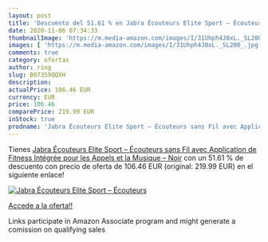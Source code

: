 ```yaml
---
layout: post
title: 'Descuento del 51.61 % en Jabra Écouteurs Elite Sport – Écouteurs '
date: 2020-11-06 07:34:33
thumbnailImage: 'https://m.media-amazon.com/images/I/31Uhph4J0xL._SL200_.jpg'
images: [ 'https://m.media-amazon.com/images/I/31Uhph4J0xL._SL200_.jpg' ]
comments: true
category: ofertas
author: ring
slug: B073S9QQXH
description:
actualPrice: 106.46 EUR
currency: EUR
price: 106.46
comparePrice: 219.99 EUR
inStock: true
prodname: 'Jabra Écouteurs Elite Sport – Écouteurs sans Fil avec Application de Fitness Intégrée pour les Appels et la Musique – Noir'
---
```


Tienes [Jabra Écouteurs Elite Sport – Écouteurs sans Fil avec Application de Fitness Intégrée pour les Appels et la Musique – Noir](https://www.amazon.fr/dp/B073S9QQXH/?tag=tolees0d-21) con un 51.61 % de descuento con precio de oferta de 106.46 EUR (original: 219.99 EUR) en el siguiente enlace!

[![Jabra Écouteurs Elite Sport – Écouteurs ](https://m.media-amazon.com/images/I/31Uhph4J0xL._SL200_.jpg)](https://www.amazon.fr/dp/B073S9QQXH/?tag=tolees0d-21)

[Accede a la oferta!!](https://www.amazon.fr/dp/B073S9QQXH/?tag=tolees0d-21)

Links participate in Amazon Associate program and might generate a comission on qualifying sales


